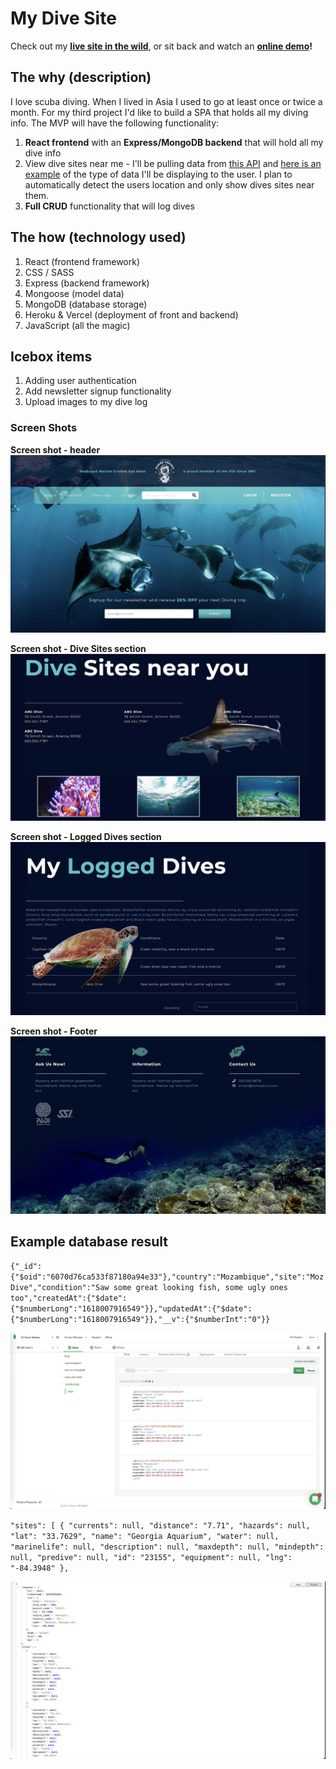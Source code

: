 # My Dive Site

Check out my **[live site in the wild](https://my-scuba-site.vercel.app/)**, or sit back and watch an **[online demo](https://www.hippovideo.io/video/play/kwHnHzPdMAiuFGcYTn67_m5Nty7fAruY4fsx0w2NSHg?utm_source=hv-campaigns&hreferer=private&_=1616693422827)!**

## The why (description)

I love scuba diving. When I lived in Asia I used to go at least once or twice a month. For my third project I'd like to build a SPA that holds all my diving info. The MVP will have the following functionality:

1. **React frontend** with an **Express/MongoDB backend** that will hold all my dive info
2. View dive sites near me - I'll be pulling data from [this API](http://api.divesites.com/docs/) and [here is an example](http://api.divesites.com/) of the type of data I'll be displaying to the user. I plan to automatically detect the users location and only show dives sites near them.
3. **Full CRUD** functionality that will log dives

## The how (technology used)

1. React (frontend framework)
1. CSS / SASS
2. Express (backend framework)
3. Mongoose (model data)
4. MongoDB (database storage)
5. Heroku & Vercel (deployment of front and backend)
6. JavaScript (all the magic)

## Icebox items

1. Adding user authentication
2. Add newsletter signup functionality
3. Upload images to my dive log

### Screen Shots

**Screen shot - header**
![Screen shot of home page](public/images/screenshot-01.jpg)

**Screen shot - Dive Sites section**
![Screen shot of dive sites section](public/images/screenshot-02.jpg)

**Screen shot - Logged Dives section**
![Screen shot of logged dives section](public/images/screenshot-03.jpg)

**Screen shot - Footer**
![Screen shot of footer](public/images/screenshot-04.jpg)


## Example database result

`{"_id":{"$oid":"6070d76ca533f87180a94e33"},"country":"Mozambique","site":"Moz Dive","condition":"Saw some great looking fish, some ugly ones too","createdAt":{"$date":{"$numberLong":"1618007916549"}},"updatedAt":{"$date":{"$numberLong":"1618007916549"}},"__v":{"$numberInt":"0"}}`

![Screen shot of example database result](public/images/screenshot-05.jpg)

`"sites": [
{
"currents": null,
"distance": "7.71",
"hazards": null,
"lat": "33.7629",
"name": "Georgia Aquarium",
"water": null,
"marinelife": null,
"description": null,
"maxdepth": null,
"mindepth": null,
"predive": null,
"id": "23155",
"equipment": null,
"lng": "-84.3948"
},`

![Screen shot of example database result](public/images/screenshot-06.jpg)